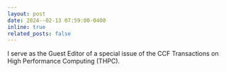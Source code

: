```yaml
---
layout: post
date: 2024--02-13 07:59:00-0400
inline: true
related_posts: false
---
```


I serve as the Guest Editor of a special issue of the CCF Transactions on High Performance Computing (THPC).

